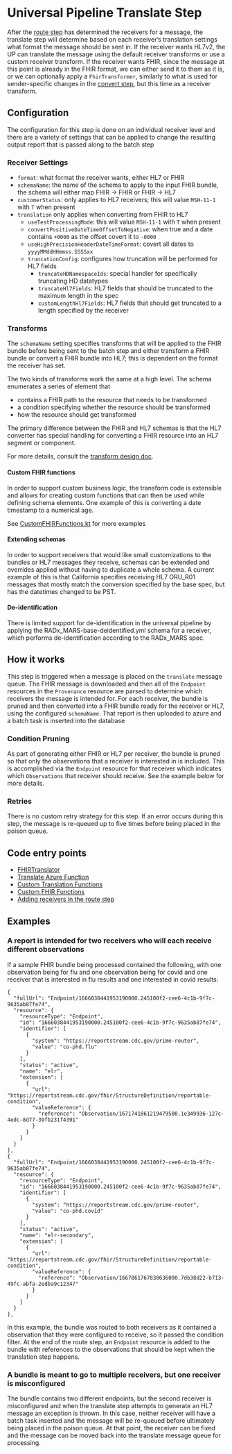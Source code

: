 # Universal Pipeline Translate Step
After the [route step](route.md) has determined the receivers for a message, the translate step will determine based on each receiver’s translation settings what format the message should be sent in. If the receiver wants HL7v2, the UP can translate the message using the default receiver transforms or use a custom receiver transform. If the receiver wants FHIR, since the message at this point is already in the FHIR format, we can either send it to them as it is, or we can optionally apply a `FhirTransformer`, similarly to what is used for sender-specific changes in the [convert step](convert.md), but this time as a receiver transform.

## Configuration

The configuration for this step is done on an individual receiver level and there are a variety of settings that can be
applied to change the resulting output report that is passed along to the batch step

### Receiver Settings

- `format`: what format the receiver wants, either HL7 or FHIR
- `schemaName`: the name of the schema to apply to the input FHIR bundle, the schema will either map FHIR -> FHIR or FHIR -> HL7
- `customerStatus`: only applies to HL7 receivers; this will value `MSH-11-1` with `T` when present
- `translation` only applies when converting from FHIR to HL7
  - `useTestProcessingMode`: this will value `MSH-11-1` with `T` when present
  - `convertPositiveDateTimeOffsetToNegative`: when true and a date contains `+0000` as the offset covert it to `-0000` 
  - `useHighPrecisionHeaderDateTimeFormat`: covert all dates to `yyyyMMddHHmmss.SSSSxx`
  - `truncationConfig`: configures how truncation will be performed for HL7 fields
    - `truncateHDNamespaceIds`: special handler for specifically truncating HD datatypes
    - `truncateHl7Fields`: HL7 fields that should be truncated to the maximum length in the spec
    - `customLengthHl7Fields`: HL7 fields that should get truncated to a length specified by the receiver

### Transforms

The `schemaName` setting specifies transforms that will be applied to the FHIR bundle before being sent to the batch
step and either transform a FHIR bundle or convert a FHIR bundle into HL7; this is dependent on the format the receiver
has set.

The two kinds of transforms work the same at a high level. The schema enumerates a series of element that
- contains a FHIR path to the resource that needs to be transformed
- a condition specifying whether the resource should be transformed
- how the resource should get transformed

The primary difference between the FHIR and HL7 schemas is that the HL7 converter has special handling for converting
a FHIR resource into an HL7 segment or component.

For more details, consult the [transform design doc](../design/design/transformations.md).

#### Custom FHIR functions

In order to support custom business logic, the transform code is extensible and allows for creating custom functions
that can then be used while defining schema elements.  One example of this is converting a date timestamp to a numerical age.

See [CustomFHIRFunctions.kt]((https://github.com/CDCgov/prime-reportstream/blob/acbaddc2d6a3f7da06ee99ead34c6ee4f05e9572/prime-router/src/main/kotlin/fhirengine/translation/hl7/utils/CustomFHIRFunctions.kt#L22)) for more examples

#### Extending schemas

In order to support receivers that would like small customizations to the bundles or HL7 messages they receive, schemas
can be extended and overrides applied without having to duplicate a whole schema.  A current example of this is that 
California specifies receiving HL7 ORU_R01 messages that mostly match the conversion specified by the base spec, but has the
datetimes changed to be PST.

#### De-identification

There is limited support for de-identification in the universal pipeline by applying the RADx_MARS-base-deidentified.yml
schema for a receiver, which performs de-identification according to the RADx_MARS spec.

## How it works

This step is triggered when a message is placed on the `translate` message queue.  The FHIR message is downloaded and then
all of the `Endpoint` resources in the `Provenance` resource are parsed to determine which receivers the message is intended for.  For each receiver,
the bundle is pruned and then converted into a FHIR bundle ready for the receiver or HL7, using the configured `schemaName`.
That report is then uploaded to azure and a batch task is inserted into the database

### Condition Pruning

As part of generating either FHIR or HL7 per receiver, the bundle is pruned so that only the observations that a receiver
is interested in is included.  This is accomplished via the `Endpoint` resource for that receiver which indicates which `Observations`
that receiver should receive.  See the example below for more details.

### Retries

There is no custom retry strategy for this step.  If an error occurs during this step, the message is re-queued up to five
times before being placed in the poison queue.

## Code entry points

- [FHIRTranslator](https://github.com/CDCgov/prime-reportstream/blob/acbaddc2d6a3f7da06ee99ead34c6ee4f05e9572/prime-router/src/main/kotlin/fhirengine/engine/FHIRTranslator.kt#L46)
- [Translate Azure Function](https://github.com/CDCgov/prime-reportstream/blob/acbaddc2d6a3f7da06ee99ead34c6ee4f05e9572/prime-router/src/main/kotlin/fhirengine/azure/FHIRFunctions.kt#L109)
- [Custom Translation Functions](https://github.com/CDCgov/prime-reportstream/blob/acbaddc2d6a3f7da06ee99ead34c6ee4f05e9572/prime-router/src/main/kotlin/fhirengine/engine/CustomTranslationFunctions.kt#L14)
- [Custom FHIR Functions](https://github.com/CDCgov/prime-reportstream/blob/acbaddc2d6a3f7da06ee99ead34c6ee4f05e9572/prime-router/src/main/kotlin/fhirengine/translation/hl7/utils/CustomFHIRFunctions.kt#L22)
- [Adding receivers in the route step](https://github.com/CDCgov/prime-reportstream/blob/acbaddc2d6a3f7da06ee99ead34c6ee4f05e9572/prime-router/src/main/kotlin/fhirengine/utils/FHIRBundleHelpers.kt#L35)

## Examples

### A report is intended for two receivers who will each receive different observations

If a sample FHIR bundle being processed contained the following, with one observation being for flu and one observation
being for covid and one receiver that is interested in flu results and one interested in covid results:

```fhir
{
  "fullUrl": "Endpoint/1666038441953190000.245100f2-cee6-4c1b-9f7c-9635ab87fe74",
  "resource": {
    "resourceType": "Endpoint",
    "id": "1666038441953190000.245100f2-cee6-4c1b-9f7c-9635ab87fe74",
    "identifier": [
      {
        "system": "https://reportstream.cdc.gov/prime-router",
        "value": "co-phd.flu"
      }
    ],
    "status": "active",
    "name": "elr",
    "extension": [
      {
        "url": "https://reportstream.cdc.gov/fhir/StructureDefinition/reportable-condition",
        "valueReference": {
          "reference": "Observation/1671741861219479500.1e349936-127c-4edc-8d77-39fb231f4391"
        }
      }
    ]
  }
},
{
  "fullUrl": "Endpoint/1666038441953190000.245100f2-cee6-4c1b-9f7c-9635ab87fe74",
  "resource": {
    "resourceType": "Endpoint",
    "id": "1666038441953190000.245100f2-cee6-4c1b-9f7c-9635ab87fe74",
    "identifier": [
      {
        "system": "https://reportstream.cdc.gov/prime-router",
        "value": "co-phd.covid"
      }
    ],
    "status": "active",
    "name": "elr-secondary",
    "extension": [
      {
        "url": "https://reportstream.cdc.gov/fhir/StructureDefinition/reportable-condition",
        "valueReference": {
          "reference": "Observation/1667861767830636000.7db38d22-b713-49fc-abfa-2edba9c12347"
        }
      }
    ]
  }
},
```

In this example, the bundle was routed to both receivers as it contained a observation that they were configured to receive,
so it passed the condition filter.  At the end of the route step, an `Endpoint` resource is added to the bundle with references
to the observations that should be kept when the translation step happens.

### A bundle is meant to go to multiple receivers, but one receiver is misconfigured

The bundle contains two different endpoints, but the second receiver is misconfigured and when the translate step attempts
to generate an HL7 message an exception is thrown.  In this case, neither receiver will have a batch task inserted 
and the message will be re-queued before ultimately being placed in the poison queue.  At that point, the receiver can be
fixed and the message can be moved back into the translate message queue for processing.
